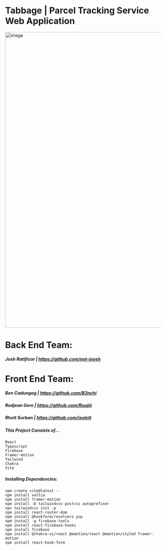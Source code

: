# Tabbage | Parcel Tracking Service Web Application

<img width="959" alt="image" src="https://user-images.githubusercontent.com/105687297/235559976-d2204f9d-d7c4-44dd-b715-0a9c51d9456c.png">

# Back End Team:
##### Josh Ratificar | https://github.com/not-joosh

# Front End Team:
##### Ben Cadungog | https://github.com/B3nchi
##### Rodjean Gere | https://github.com/Ruujiii
##### Rhett Surban | https://github.com/isolett

##### This Project Consists of...
    React
    Typescript
    Firebase
    Framer-motion
    Tailwind
    Chakra
    Vite

##### Installing Dependencies:
    npm create vite@latest --
    npm install valtio 
    npm install framer-motion
    npm install -D tailwindcss postcss autoprefixer
    npx tailwindcss init -p 
    npm install react-router-dom
    npm install @hookform/resolvers yup
    npm install -g firebase-tools
    npm install react-firebase-hooks
    npm install firebase
    npm install @chakra-ui/react @emotion/react @emotion/styled framer-motion
    npm install react-hook-form
